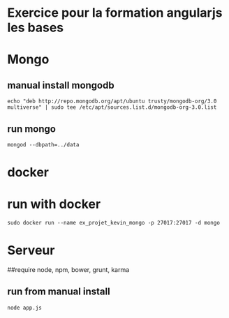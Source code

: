 # Exercice pour la formation angularjs les bases


# Mongo
## manual install mongodb
`echo "deb http://repo.mongodb.org/apt/ubuntu trusty/mongodb-org/3.0 multiverse" | sudo tee /etc/apt/sources.list.d/mongodb-org-3.0.list`

## run mongo
`mongod --dbpath=../data`

# docker
# run with docker
`sudo docker run --name ex_projet_kevin_mongo -p 27017:27017 -d mongo`


# Serveur
##require 
node, npm, bower, grunt, karma
## run from manual install
`node app.js`

